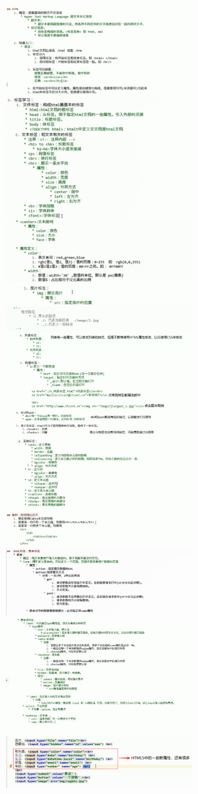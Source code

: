 ![](../HTML/1.jpg)
![](../HTML/2.jpg)
![](../HTML/3.jpg)
![](../HTML/4.jpg)
![](../HTML/5.jpg)
![](../HTML/5.1.png)
![](../HTML/6.png)
![](../HTML/7.jpg)
![](../HTML/7.1.png)
![](../HTML/8.png)
![](../HTML/9.jpg)
![](../HTML/10.jpg)
![](../HTML/11.jpg)
![](../HTML/12.png)
![](../HTML/13.png)
![](../HTML/15.png)
![](../HTML/14.png)
